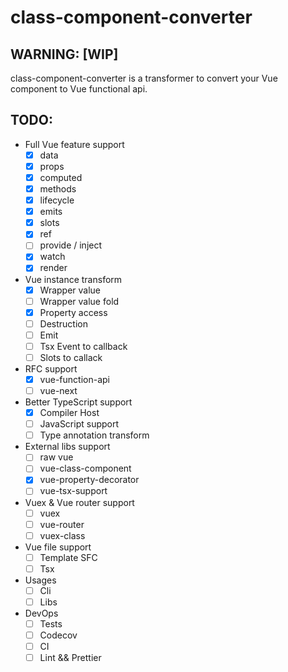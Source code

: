 # class-component-converter

## WARNING: [WIP]

class-component-converter is a transformer to convert your Vue component to Vue functional api.

## TODO:

- Full Vue feature support
    - [x] data
    - [x] props
    - [x] computed
    - [x] methods
    - [x] lifecycle
    - [x] emits
    - [x] slots
    - [x] ref
    - [ ] provide / inject
    - [x] watch
    - [x] render

- Vue instance transform
    - [x] Wrapper value
    - [ ] Wrapper value fold
    - [x] Property access
    - [ ] Destruction
    - [ ] Emit
    - [ ] Tsx Event to callback
    - [ ] Slots to callack

- RFC support
    - [x] vue-function-api
    - [ ] vue-next

- Better TypeScript support
    - [x] Compiler Host
    - [ ] JavaScript support
    - [ ] Type annotation transform

- External libs support
    - [ ] raw vue
    - [ ] vue-class-component
    - [x] vue-property-decorator
    - [ ] vue-tsx-support

- Vuex & Vue router support
    - [ ] vuex
    - [ ] vue-router
    - [ ] vuex-class

- Vue file support
    - [ ] Template SFC
    - [ ] Tsx

- Usages
    - [ ] Cli
    - [ ] Libs

- DevOps
    - [ ] Tests
    - [ ] Codecov
    - [ ] CI
    - [ ] Lint && Prettier
